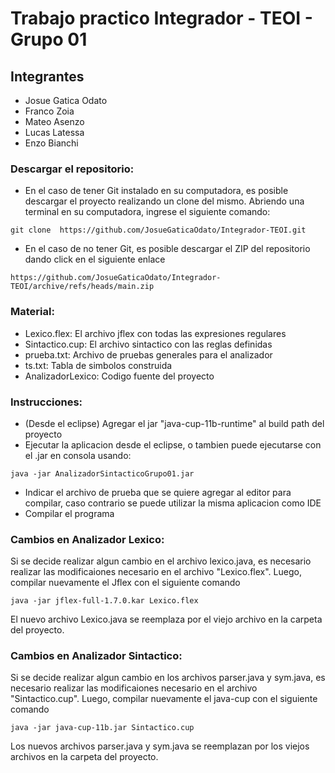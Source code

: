 # Trabajo practico Integrador - TEOI - Grupo 01

## Integrantes

- Josue Gatica Odato
- Franco Zoia
- Mateo Asenzo
- Lucas Latessa
- Enzo Bianchi

### Descargar el repositorio:

- En el caso de tener Git instalado en su computadora, es posible descargar el proyecto realizando un clone del mismo. Abriendo una terminal en su computadora, ingrese el siguiente comando:

```
git clone  https://github.com/JosueGaticaOdato/Integrador-TEOI.git
``` 

- En el caso de no tener Git, es posible descargar el ZIP del repositorio dando click en el siguiente enlace

``` 
https://github.com/JosueGaticaOdato/Integrador-TEOI/archive/refs/heads/main.zip
``` 

### Material:
- Lexico.flex: El archivo jflex con todas las expresiones regulares
- Sintactico.cup: El archivo sintactico con las reglas definidas
- prueba.txt: Archivo de pruebas generales para el analizador
- ts.txt: Tabla de simbolos construida
- AnalizadorLexico: Codigo fuente del proyecto

### Instrucciones:

- (Desde el eclipse) Agregar el jar "java-cup-11b-runtime" al build path del proyecto
- Ejecutar la aplicacion desde el eclipse, o tambien puede ejecutarse con el .jar en consola usando:

```
java -jar AnalizadorSintacticoGrupo01.jar
``` 

- Indicar el archivo de prueba que se quiere agregar al editor para compilar, caso contrario se puede utilizar la misma aplicacion como IDE
- Compilar el programa

### Cambios en Analizador Lexico:

Si se decide realizar algun cambio en el archivo lexico.java, es necesario realizar las modificaiones necesario en el archivo "Lexico.flex". Luego, compilar nuevamente el Jflex con el siguiente comando

```
java -jar jflex-full-1.7.0.kar Lexico.flex
``` 

El nuevo archivo Lexico.java se reemplaza por el viejo archivo en la carpeta del proyecto.

### Cambios en Analizador Sintactico:

Si se decide realizar algun cambio en los archivos parser.java y sym.java, es necesario realizar las modificaiones necesario en el archivo "Sintactico.cup". Luego, compilar nuevamente el java-cup con el siguiente comando

```
java -jar java-cup-11b.jar Sintactico.cup
``` 

Los nuevos archivos parser.java y sym.java se reemplazan por los viejos archivos en la carpeta del proyecto.
